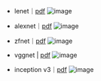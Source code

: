 - lenet｜[pdf](http://yann.lecun.com/exdb/publis/pdf/lecun-01a.pdf)
![image](https://user-images.githubusercontent.com/52376448/79717776-82c93e00-8315-11ea-86a5-1ecbbbe25db6.png)

- alexnet｜[pdf](https://papers.nips.cc/paper/4824-imagenet-classification-with-deep-convolutional-neural-networks.pdf)
![image](https://user-images.githubusercontent.com/52376448/79717793-9674a480-8315-11ea-8aaf-d7c88cd04352.png)

- zfnet｜[pdf](https://cs.nyu.edu/~fergus/papers/zeilerECCV2014.pdf)
![image](https://user-images.githubusercontent.com/52376448/79718196-71346600-8316-11ea-97b7-bbc9292b62e8.png)

- vggnet | [pdf](https://arxiv.org/pdf/1409.1556.pdf)
![image](https://user-images.githubusercontent.com/52376448/81092774-187ee300-8f3c-11ea-8bcb-edc26d3daae7.png)

- inception v3｜[pdf](https://arxiv.org/pdf/1512.00567.pdf)
![image](https://user-images.githubusercontent.com/52376448/81142847-a47c2380-8fab-11ea-86e0-1dfb5d94f163.png)

